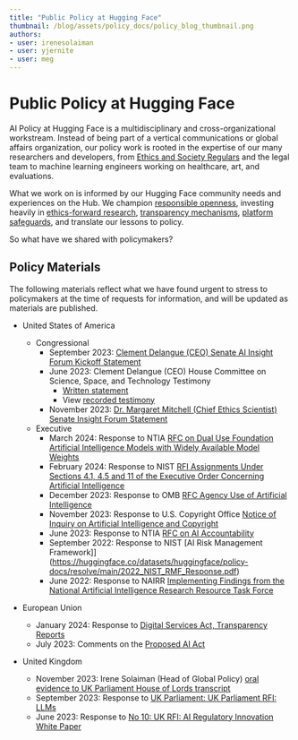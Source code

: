 ```yaml
---
title: "Public Policy at Hugging Face"
thumbnail: /blog/assets/policy_docs/policy_blog_thumbnail.png
authors:
- user: irenesolaiman
- user: yjernite
- user: meg
---
```


# Public Policy at Hugging Face

AI Policy at Hugging Face is a multidisciplinary and cross-organizational workstream. Instead of being part of a vertical communications or global affairs organization, our policy work is rooted in the expertise of our many researchers and developers, from [Ethics and Society Regulars](https://huggingface.co/blog/ethics-soc-1) and the legal team to machine learning engineers working on healthcare, art, and evaluations.

What we work on is informed by our Hugging Face community needs and experiences on the Hub. We champion [responsible openness](https://huggingface.co/blog/ethics-soc-3), investing heavily in [ethics-forward research](https://huggingface.co/spaces/society-ethics/about), [transparency mechanisms](https://huggingface.co/blog/model-cards), [platform safeguards](https://huggingface.co/content-guidelines), and translate our lessons to policy. 

So what have we shared with policymakers?

## Policy Materials
The following materials reflect what we have found urgent to stress to policymakers at the time of requests for information, and will be updated as materials are published.


- United States of America
    - Congressional
        - September 2023: [Clement Delangue (CEO) Senate AI Insight Forum Kickoff Statement](https://huggingface.co/datasets/huggingface/policy-docs/resolve/main/2023_AI%20Insight%20Forum%20Kickoff%20Written%20Statement.pdf)
        - June 2023: Clement Delangue (CEO) House Committee on Science, Space, and Technology Testimony
            - [Written statement](https://huggingface.co/datasets/huggingface/policy-docs/resolve/main/2023_HCSST_CongressionalTestimony.pdf)
            - View [recorded testimony](https://science.house.gov/2023/6/artificial-intelligence-advancing-innovation-towards-the-national-interest)
        - November 2023: [Dr. Margaret Mitchell (Chief Ethics Scientist) Senate Insight Forum Statement](https://www.schumer.senate.gov/imo/media/doc/Margaret%20Mitchell%20-%20Statement.pdf)
    - Executive
        - March 2024: Response to NTIA [RFC on Dual Use Foundation Artificial Intelligence Models with Widely Available Model Weights](https://huggingface.co/datasets/huggingface/policy-docs/resolve/main/2023_NTIA_Response.pdf)
        - February 2024: Response to NIST [RFI Assignments Under Sections 4.1, 4.5 and 11 of the Executive Order Concerning Artificial Intelligence](https://huggingface.co/datasets/huggingface/policy-docs/blob/main/2024_NIST%20RFI%20on%20EO.pdf)
        - December 2023: Response to OMB [RFC Agency Use of Artificial Intelligence](https://huggingface.co/datasets/huggingface/policy-docs/resolve/main/2023_OMB%20EO%20RFC.pdf)
        - November 2023: Response to U.S. Copyright Office [Notice of Inquiry on Artificial Intelligence and Copyright](https://huggingface.co/datasets/huggingface/policy-docs/resolve/main/2023_Copyright_Response.pdf)
        - June 2023: Response to NTIA [RFC on AI Accountability](https://huggingface.co/datasets/huggingface/policy-docs/resolve/main/2023_NTIA_Response.pdf)
        - September 2022: Response to NIST [AI Risk Management Framework]](https://huggingface.co/datasets/huggingface/policy-docs/resolve/main/2022_NIST_RMF_Response.pdf)
        - June 2022: Response to NAIRR [Implementing Findings from the National Artificial Intelligence Research Resource Task Force](https://huggingface.co/blog/assets/92_us_national_ai_research_resource/Hugging_Face_NAIRR_RFI_2022.pdf)



- European Union
    - January 2024: Response to [Digital Services Act, Transparency Reports](https://huggingface.co/datasets/huggingface/policy-docs/resolve/main/2024_DSA_Response.pdf)
    - July 2023: Comments on the [Proposed AI Act](https://huggingface.co/blog/assets/eu_ai_act_oss/supporting_OS_in_the_AIAct.pdf)

- United Kingdom
    - November 2023: Irene Solaiman (Head of Global Policy) [oral evidence to UK Parliament House of Lords transcript](https://committees.parliament.uk/oralevidence/13802/default/)
    - September 2023: Response to [UK Parliament: UK Parliament RFI: LLMs](https://huggingface.co/datasets/huggingface/policy-docs/resolve/main/2023_UK%20Parliament%20RFI%20LLMs.pdf)
    - June 2023: Response to [No 10: UK RFI: AI Regulatory Innovation White Paper](https://huggingface.co/datasets/huggingface/policy-docs/resolve/main/2023_UK_RFI_AI_Regulatory_Innovation_White_Paper.pdf)



